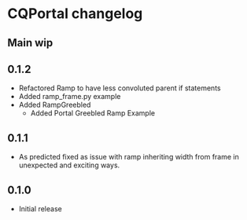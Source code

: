 # CQPortal changelog

## Main wip

## 0.1.2
* Refactored Ramp to have less convoluted parent if statements
* Added ramp_frame.py example
* Added RampGreebled
  * Added Portal Greebled Ramp Example

## 0.1.1
* As predicted fixed as issue with ramp inheriting width from frame in unexpected and exciting ways.

## 0.1.0
* Initial release